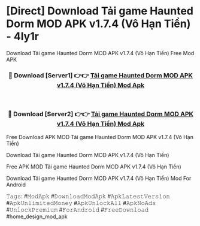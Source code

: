 # [Direct] Download Tải game Haunted Dorm MOD APK v1.7.4 (Vô Hạn Tiền) - 4ly1r
Download Tải game Haunted Dorm MOD APK v1.7.4 (Vô Hạn Tiền) Free Mod APK

<div align="center">
<h3>🔴 Download [Server1] 👉👉 <a href="https://apk-comot.site?title=Tải_game_Haunted_Dorm_MOD_APK_v1.7.4_(Vô_Hạn_Tiền)">Tải game Haunted Dorm MOD APK v1.7.4 (Vô Hạn Tiền) Mod Apk</a></h3><br>

<h3>🔴 Download [Server2] 👉👉 <a href="https://apk-comot.site?title=Tải_game_Haunted_Dorm_MOD_APK_v1.7.4_(Vô_Hạn_Tiền)">Tải game Haunted Dorm MOD APK v1.7.4 (Vô Hạn Tiền) Mod Apk</a></h3>
</div>


Free Download APK MOD Tải game Haunted Dorm MOD APK v1.7.4 (Vô Hạn Tiền)

Download Tải game Haunted Dorm MOD APK v1.7.4 (Vô Hạn Tiền) 

Free APK MOD Tải game Haunted Dorm MOD APK v1.7.4 (Vô Hạn Tiền) 

Download Tải game Haunted Dorm MOD APK v1.7.4 (Vô Hạn Tiền) Mod For Android

𝚃𝚊𝚐𝚜: #𝙼𝚘𝚍𝙰𝚙𝚔 #𝙳𝚘𝚠𝚗𝚕𝚘𝚊𝚍𝙼𝚘𝚍𝙰𝚙𝚔 #𝙰𝚙𝚔𝙻𝚊𝚝𝚎𝚜𝚝𝚅𝚎𝚛𝚜𝚒𝚘𝚗 #𝙰𝚙𝚔𝚄𝚗𝚕𝚒𝚖𝚒𝚝𝚎𝚍𝙼𝚘𝚗𝚎𝚢 #𝙰𝚙𝚔𝚄𝚗𝚕𝚘𝚌𝚔𝙰𝚕𝚕 #𝙰𝚙𝚔𝙽𝚘𝙰𝚍𝚜 #𝚄𝚗𝚕𝚘𝚌𝚔𝙿𝚛𝚎𝚖𝚒𝚞𝚖 #𝙵𝚘𝚛𝙰𝚗𝚍𝚛𝚘𝚒𝚍 #𝙵𝚛𝚎𝚎𝙳𝚘𝚠𝚗𝚕𝚘𝚊𝚍 #home_design_mod_apk